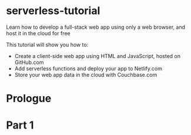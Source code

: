 # serverless-tutorial
Learn how to develop a full-stack web app using only a web browser, and host it in the cloud for free

This tutorial will show you how to:
- Create a client-side web app using HTML and JavaScript, hosted on GitHub.com
- Add serverless functions and deploy your app to Netlify.com
- Store your web app data in the cloud with Couchbase.com 

# Prologue

# Part 1
